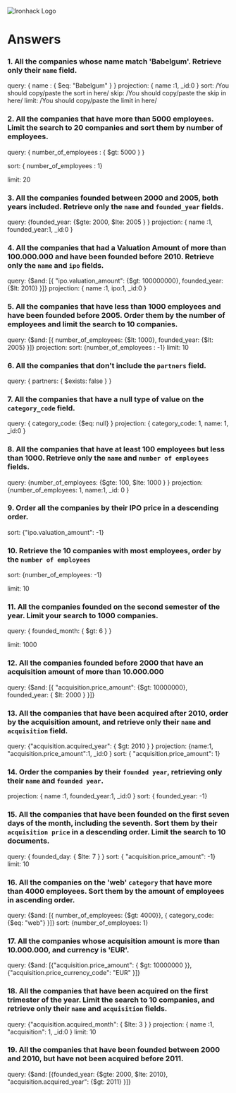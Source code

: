![Ironhack Logo](https://i.imgur.com/1QgrNNw.png)

# Answers

### 1. All the companies whose name match 'Babelgum'. Retrieve only their `name` field.


query: { name : { $eq: "Babelgum" } }
projection: { name :1, _id:0 }
sort: /You should copy/paste the sort in here/
skip: /You should copy/paste the skip in here/
limit: /You should copy/paste the limit in here/
### 2. All the companies that have more than 5000 employees. Limit the search to 20 companies and sort them by **number of employees**.
query: { number_of_employees : { $gt: 5000 } }

sort: { number_of_employees : 1}

limit: 20


### 3. All the companies founded between 2000 and 2005, both years included. Retrieve only the `name` and `founded_year` fields.

query: {founded_year: {$gte: 2000, $lte: 2005 } }
projection: { name :1, founded_year:1, _id:0 }


### 4. All the companies that had a Valuation Amount of more than 100.000.000 and have been founded before 2010. Retrieve only the `name` and `ipo` fields.

query: {$and: [{ "ipo.valuation_amount": {$gt: 100000000}, founded_year: {$lt: 2010} }]}
projection: { name :1, ipo:1, _id:0 }


### 5. All the companies that have less than 1000 employees and have been founded before 2005. Order them by the number of employees and limit the search to 10 companies.

query: {$and: [{ number_of_employees: {$lt: 1000}, founded_year: {$lt: 2005} }]}
projection:
sort: {number_of_employees : -1}
limit: 10
### 6. All the companies that don't include the `partners` field.

query: { partners: { $exists: false } }


### 7. All the companies that have a null type of value on the `category_code` field.

query:  { category_code: {$eq: null} }
projection: { category_code: 1, name: 1, _id:0 }

### 8. All the companies that have at least 100 employees but less than 1000. Retrieve only the `name` and `number of employees` fields.

query: {number_of_employees: {$gte: 100, $lte: 1000 } }
projection: {number_of_employees: 1, name:1, _id: 0 } 



### 9. Order all the companies by their IPO price in a descending order.

sort: {"ipo.valuation_amount": -1}


### 10. Retrieve the 10 companies with most employees, order by the `number of employees`

sort: {number_of_employees: -1}

limit: 10

### 11. All the companies founded on the second semester of the year. Limit your search to 1000 companies.

query: { founded_month: { $gt: 6 } }

limit: 1000

### 12. All the companies founded before 2000 that have an acquisition amount of more than 10.000.000

query: {$and: [{ "acquisition.price_amount": {$gt: 10000000},  founded_year: { $lt: 2000 } }]}


### 13. All the companies that have been acquired after 2010, order by the acquisition amount, and retrieve only their `name` and `acquisition` field.

query:  {"acquisition.acquired_year": { $gt: 2010 } }
projection: {name:1, "acquisition.price_amount":1, _id:0 }
sort: { "acquisition.price_amount": 1}


### 14. Order the companies by their `founded year`, retrieving only their `name` and `founded year`.

projection: { name :1, founded_year:1, _id:0 }
sort: { founded_year: -1}


### 15. All the companies that have been founded on the first seven days of the month, including the seventh. Sort them by their `acquisition price` in a descending order. Limit the search to 10 documents.

query: { founded_day: { $lte: 7 } }
sort: { "acquisition.price_amount": -1}
limit: 10

### 16. All the companies on the 'web' `category` that have more than 4000 employees. Sort them by the amount of employees in ascending order.
query: {$and: [{ number_of_employees: {$gt: 4000}}, { category_code: {$eq: "web"} }]}
sort: {number_of_employees: 1}


### 17. All the companies whose acquisition amount is more than 10.000.000, and currency is 'EUR'.

query: {$and: [{"acquisition.price_amount": { $gt: 10000000 }}, {"acquisition.price_currency_code":  "EUR" }]}


### 18. All the companies that have been acquired on the first trimester of the year. Limit the search to 10 companies, and retrieve only their `name` and `acquisition` fields.

query: {"acquisition.acquired_month": { $lte: 3 } }
projection: { name :1, "acquisition": 1, _id:0 }
limit: 10

### 19. All the companies that have been founded between 2000 and 2010, but have not been acquired before 2011.
query: {$and: [{founded_year: {$gte: 2000, $lte: 2010}, "acquisition.acquired_year": {$gt: 2011} }]}
